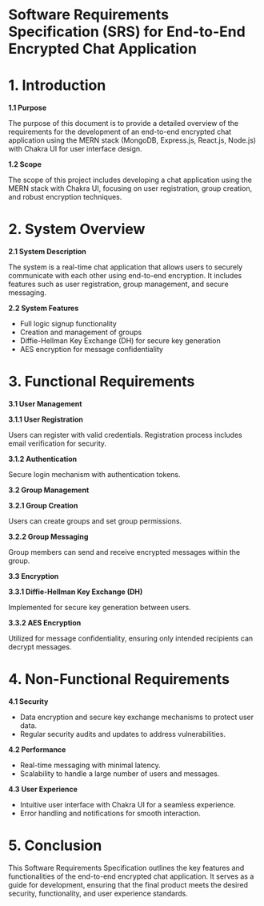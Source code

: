 # Software Requirements Specification (SRS) for End-to-End Encrypted Chat Application

# 1. Introduction

**1.1 Purpose**

The purpose of this document is to provide a detailed overview of the requirements for the development of an end-to-end encrypted chat application using the MERN stack (MongoDB, Express.js, React.js, Node.js) with Chakra UI for user interface design.


**1.2 Scope**

The scope of this project includes developing a chat application using the MERN stack with Chakra UI, focusing on user registration, group creation, and robust encryption techniques.

# 2. System Overview

**2.1 System Description**

The system is a real-time chat application that allows users to securely communicate with each other using end-to-end encryption. It includes features such as user registration, group management, and secure messaging.

**2.2 System Features**

* Full logic signup functionality
* Creation and management of groups
* Diffie-Hellman Key Exchange (DH) for secure key generation
* AES encryption for message confidentiality

# 3. Functional Requirements


**3.1 User Management**

**3.1.1 User Registration**

Users can register with valid credentials.
Registration process includes email verification for security.

**3.1.2 Authentication**

Secure login mechanism with authentication tokens.

**3.2 Group Management**

**3.2.1 Group Creation**

Users can create groups and set group permissions.

**3.2.2 Group Messaging**

Group members can send and receive encrypted messages within the group.

**3.3 Encryption**

**3.3.1 Diffie-Hellman Key Exchange (DH)**

Implemented for secure key generation between users.

**3.3.2 AES Encryption**

Utilized for message confidentiality, ensuring only intended recipients can decrypt messages.

# 4. Non-Functional Requirements

**4.1 Security**

* Data encryption and secure key exchange mechanisms to protect user data.
* Regular security audits and updates to address vulnerabilities.

**4.2 Performance**

* Real-time messaging with minimal latency.
* Scalability to handle a large number of users and messages.

**4.3 User Experience**

* Intuitive user interface with Chakra UI for a seamless experience.
* Error handling and notifications for smooth interaction.

# 5. Conclusion

This Software Requirements Specification outlines the key features and functionalities of the end-to-end encrypted chat application. It serves as a guide for development, ensuring that the final product meets the desired security, functionality, and user experience standards.

